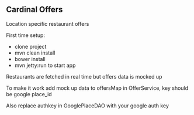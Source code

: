 Cardinal Offers
----------------

Location specific restaurant offers

First time setup:
- clone project
- mvn clean install
- bower install
- mvn jetty:run to start app


Restaurants are fetched in real time but offers data is mocked up

To make it work add mock up data to offersMap in OfferService, key should be google place_id

Also replace authkey in GooglePlaceDAO with your google auth key
